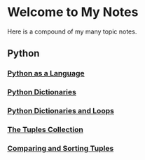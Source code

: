 # Welcome to My Notes

Here is a compound of my many topic notes.

## Python

### [Python as a Language](https://natasaur.github.io/LearningPython/PythonAsALanguage)

### [Python Dictionaries](https://natasaur.github.io/LearningPython/PythonDictionaries)

### [Python Dictionaries and Loops](https://natasaur.github.io/LearningPython/PythonDictionariesAndLoops)

### [The Tuples Collection](https://natasaur.github.io/LearningPython/TheTuplesCollection)

### [Comparing and Sorting Tuples](https://natasaur.github.io/LearningPython/ComparingAndSorting.md)
